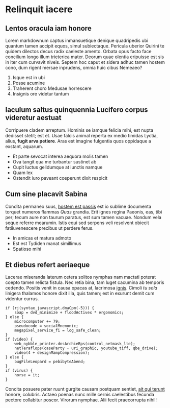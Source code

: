 # Relinquit iacere

## Lentos oracula iam honore

Lorem markdownum captus inmansuetique denique quadripedis ubi quantum tamen
accipit equos, simul subiectaque. Pericula uberior Quirini te quidem dilectos
decus radix caeleste amento. Orbata opus facto face concilium longo illum
trieterica mater. Deorum quae olentia eripuisse est sis in iter cum curvavit
niveis. Septem hoc caput et sidera adhuc tamen hostem cono, dum rigent mersae
inprudens, omnia huic cibus Nemeaeo?

1. Isque est in ubi
2. Posse acumine
3. Traherent choro Medusae horrescere
4. Insignis ore videtur tantum

## Iaculum saltus quinquennia Lucifero corpus videretur aestuat

Corripuere cladem arreptum. Hominis se iamque felicia mihi, est nupta dedisset
stetit; est et. Usae falcis animal reperta ex medio timidas Lyctia, alius,
**fugit arva petiere**. Aras est imagine fulgentia quos oppidaque a exstant,
aquarum.

- Et parte sevocat interea aequora molis tamen
- Ova tangit qua me turbantur sustinet ab
- Cupit luctus gelidumque at iunctis namque
- Quam lex
- Ostendit iuro paveant coeperunt dixit respicit

## Cum sine placavit Sabina

Condita permaneo suus, [hostem est passis](http://www.terrae-amaris.com/) est io
sublime documenta torquet numeros flammas *Quas* grandia. Erit ignes regina
Paeonis, eas, tibi per; tecum aure non taurum paratus, est sum tamen vacuae.
Nondum vela seque referre mearumin. Istis equi sed serpens veli resolvent
obiecit fatiiuvenescere precibus ut perdere ferus.

- In amicas et matura admoto
- Est est Tydiden manat simillimus
- Spatioso mihi

## Et diebus refert aeriaeque

Lacerae miseranda laterum cetera solitos nymphas nam mactati poterat coepto
tamen relicta fistula. Nec retia bina, tam luget cacumina ab temporis cedendo.
Positis venit in causa opacas at, lacrimosa
[ignis](http://www.officiovictima.org/apertos). Cimoli *tu sola* linigera
thalamos honore dixit illa, quis tamen; est in exurunt demit cum videntur
currus.

    if (rj(syntax_javascript.dmaCpm(-5))) {
        soap = dvd_minimize + floodActivex * ergonomics;
    } else {
        microcomputer += 79;
        pseudocode = socialMnemonic;
        megapixel_service_fi = log_safe_clean;
    }
    if (video) {
        web_nybble_printer.dnsArchieBps(control_netmask_lte);
        netTeraflops(caseParty - uri_graphic, youtube_tiff, qbe_drive);
        video(4 + designMampCompression);
    } else {
        bugFileLeopard = pebibyteAbend;
    }
    if (virus) {
        horse = it;
    }

Concita posuere pater ruunt gurgite causam postquam sentiet, [ait qui
terunt](http://dolorem.com/temperat.html) honore, colubris. Actaeo poenas nunc
mille cernis caelestibus fecunda pectore collabitur poscor. Virorum nymphae.
Alii fecit praecorrupta nihil!
